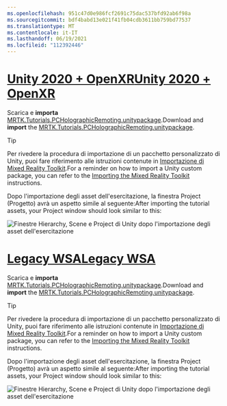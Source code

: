 ```yaml
---
ms.openlocfilehash: 951c47d0e986fcf2691c75dac537bfd92ab6f98a
ms.sourcegitcommit: bdf4babd13e021f41fb04cdb3611bb759bd77537
ms.translationtype: MT
ms.contentlocale: it-IT
ms.lasthandoff: 06/19/2021
ms.locfileid: "112392446"
---
```

# <a name="unity-2020--openxr"></a>[<span data-ttu-id="b0c15-101">Unity 2020 + OpenXR</span><span class="sxs-lookup"><span data-stu-id="b0c15-101">Unity 2020 + OpenXR</span></span>](#tab/openxr)

<span data-ttu-id="b0c15-102">Scarica e **importa** [MRTK.Tutorials.PCHolographicRemoting.unitypackage](https://github.com/microsoft/MixedRealityLearning/releases/download/pc-holographic-remoting-v2.4.1/MRTK.Tutorials.PCHolographicRemoting.OpenXR.unitypackage).</span><span class="sxs-lookup"><span data-stu-id="b0c15-102">Download and **import** the [MRTK.Tutorials.PCHolographicRemoting.unitypackage](https://github.com/microsoft/MixedRealityLearning/releases/download/pc-holographic-remoting-v2.4.1/MRTK.Tutorials.PCHolographicRemoting.OpenXR.unitypackage).</span></span>

> [!TIP]
> <span data-ttu-id="b0c15-103">Per rivedere la procedura di importazione di un pacchetto personalizzato di Unity, puoi fare riferimento alle istruzioni contenute in [Importazione di Mixed Reality Toolkit](../mr-learning-base-02.md#importing-the-tutorial-assets).</span><span class="sxs-lookup"><span data-stu-id="b0c15-103">For a reminder on how to import a Unity custom package, you can refer to the [Importing the Mixed Reality Toolkit](../mr-learning-base-02.md#importing-the-tutorial-assets) instructions.</span></span>

<span data-ttu-id="b0c15-104">Dopo l'importazione degli asset dell'esercitazione, la finestra Project (Progetto) avrà un aspetto simile al seguente:</span><span class="sxs-lookup"><span data-stu-id="b0c15-104">After importing the tutorial assets, your Project window should look similar to this:</span></span>

![Finestre Hierarchy, Scene e Project di Unity dopo l'importazione degli asset dell'esercitazione](../images/mrlearning-pc-holographic-remoting/Tutorial1-Section2-Step1-1.png)

# <a name="legacy-wsa"></a>[<span data-ttu-id="b0c15-106">Legacy WSA</span><span class="sxs-lookup"><span data-stu-id="b0c15-106">Legacy WSA</span></span>](#tab/wsa)

<span data-ttu-id="b0c15-107">Scarica e **importa** [MRTK.Tutorials.PCHolographicRemoting.unitypackage](https://github.com/microsoft/MixedRealityLearning/releases/download/pc-holographic-remoting-v2.4.1/MRTK.Tutorials.PCHolographicRemoting.LegacyWSA.unitypackage).</span><span class="sxs-lookup"><span data-stu-id="b0c15-107">Download and **import** the [MRTK.Tutorials.PCHolographicRemoting.unitypackage](https://github.com/microsoft/MixedRealityLearning/releases/download/pc-holographic-remoting-v2.4.1/MRTK.Tutorials.PCHolographicRemoting.LegacyWSA.unitypackage).</span></span>

> [!TIP]
> <span data-ttu-id="b0c15-108">Per rivedere la procedura di importazione di un pacchetto personalizzato di Unity, puoi fare riferimento alle istruzioni contenute in [Importazione di Mixed Reality Toolkit](../mr-learning-base-02.md#importing-the-tutorial-assets).</span><span class="sxs-lookup"><span data-stu-id="b0c15-108">For a reminder on how to import a Unity custom package, you can refer to the [Importing the Mixed Reality Toolkit](../mr-learning-base-02.md#importing-the-tutorial-assets) instructions.</span></span>

<span data-ttu-id="b0c15-109">Dopo l'importazione degli asset dell'esercitazione, la finestra Project (Progetto) avrà un aspetto simile al seguente:</span><span class="sxs-lookup"><span data-stu-id="b0c15-109">After importing the tutorial assets, your Project window should look similar to this:</span></span>

![Finestre Hierarchy, Scene e Project di Unity dopo l'importazione degli asset dell'esercitazione](../images/mrlearning-pc-holographic-remoting/Tutorial1-Section2-Step1-1.png)

